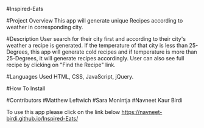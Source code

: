 #Inspired-Eats



#Project Overview
This app will generate unique Recipes according to weather in corresponding city.

#Description
User search for their city first and according to their city's weather a recipe is generated. If the temperature of that city is less than 25-Degrees, this app will generate cold recipes and if temperature is more than 25-Degrees, it will generate recipes accordingly. User can also see full recipe by clicking on "Find the Recipe" link.

#Languages Used
HTML, CSS, JavaScript, jQuery.

#How To Install





#Contributors
#Matthew Leftwich
#Sara Monintja
#Navneet Kaur Birdi


To use this app please click on the link below
https://navneet-birdi.github.io/Inspired-Eats/
